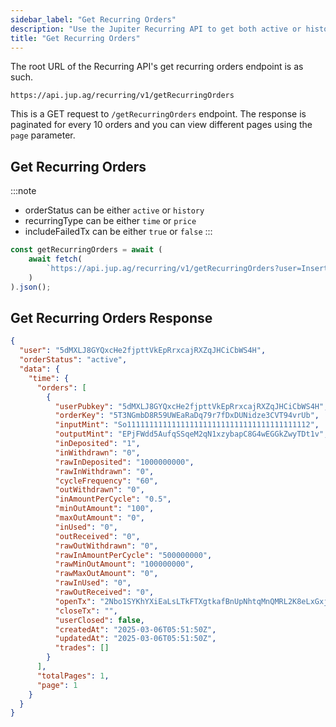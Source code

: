 ```yaml
---
sidebar_label: "Get Recurring Orders"
description: "Use the Jupiter Recurring API to get both active or historical recurring orders."
title: "Get Recurring Orders"
---
```


<head>
    <title>Get Recurring Orders</title>
    <meta name="twitter:card" content="summary" />
</head>

The root URL of the Recurring API's get recurring orders endpoint is as such.

```
https://api.jup.ag/recurring/v1/getRecurringOrders
```

This is a GET request to `/getRecurringOrders` endpoint. The response is paginated for every 10 orders and you can view different pages using the `page` parameter.

## Get Recurring Orders

:::note
- orderStatus can be either `active` or `history`
- recurringType can be either `time` or `price`
- includeFailedTx can be either `true` or `false`
:::

```jsx
const getRecurringOrders = await (
    await fetch(
        `https://api.jup.ag/recurring/v1/getRecurringOrders?user=InsertWalletPublicKey&includeFailedTx=false&orderStatus=active&recurringType=time&page=1`
    )
).json();
```

## Get Recurring Orders Response

```json
{
  "user": "5dMXLJ8GYQxcHe2fjpttVkEpRrxcajRXZqJHCiCbWS4H",
  "orderStatus": "active",
  "data": {
    "time": {
      "orders": [
        {
          "userPubkey": "5dMXLJ8GYQxcHe2fjpttVkEpRrxcajRXZqJHCiCbWS4H",
          "orderKey": "5T3NGmbD8R59UWEaRaDq79r7fDxDUNidze3CVT94vrUb",
          "inputMint": "So11111111111111111111111111111111111111112",
          "outputMint": "EPjFWdd5AufqSSqeM2qN1xzybapC8G4wEGGkZwyTDt1v",
          "inDeposited": "1",
          "inWithdrawn": "0",
          "rawInDeposited": "1000000000",
          "rawInWithdrawn": "0",
          "cycleFrequency": "60",
          "outWithdrawn": "0",
          "inAmountPerCycle": "0.5",
          "minOutAmount": "100",
          "maxOutAmount": "0",
          "inUsed": "0",
          "outReceived": "0",
          "rawOutWithdrawn": "0",
          "rawInAmountPerCycle": "500000000",
          "rawMinOutAmount": "100000000",
          "rawMaxOutAmount": "0",
          "rawInUsed": "0",
          "rawOutReceived": "0",
          "openTx": "2Nbo1SYKhYXiEaLsLTkFTXgtkafBnUpNhtqMnQMRL2K8eLxGxj7m5WRcecsnNbLKPBxDGvDT5ijnWM2VyNoreFrb",
          "closeTx": "",
          "userClosed": false,
          "createdAt": "2025-03-06T05:51:50Z",
          "updatedAt": "2025-03-06T05:51:50Z",
          "trades": []
        }
      ],
      "totalPages": 1,
      "page": 1
    }
  }
}
```
